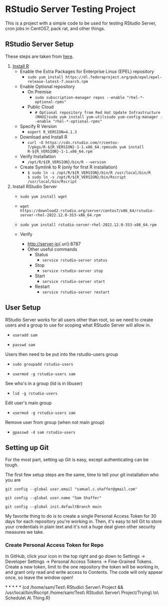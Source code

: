 # RStudio Server Testing Project

This is a project with a simple code to be used for testing RStudio Server, cron jobs in CentOS7, pack rat, and other things.

## RStudio Server Setup

These steps are taken from [here](https://posit.co/download/rstudio-server/).

1.  [Install R](https://docs.posit.co/resources/install-r/)
    -   Enable the Extra Packages for Enterprise Linux (EPEL) repository
        -   `sudo yum install https://dl.fedoraproject.org/pub/epel/epel-release-latest-7.noarch.rpm`
    -   Enable Optional repository
        -   On Premise
            -   `sudo subscription-manager repos --enable "rhel-*-optional-rpms"`
        -   Public Cloud
            -   `# Optional repository from Red Hat Update Infrastructure (RHUI)sudo yum install yum-utilssudo yum-config-manager --enable "rhel-*-optional-rpms"`
    -   Specify R Version
        -   `export R_VERSION=4.1.3`
    -   Download and Install R
        -   `curl -O https://cdn.rstudio.com/r/centos-7/pkgs/R-${R_VERSION}-1-1.x86_64.rpmsudo yum install R-${R_VERSION}-1-1.x86_64.rpm`
    -   Verify Installation
        -   `/opt/R/${R_VERSION}/bin/R --version`
    -   Create Symlink to R (only for first R installation)
        -   `$ sudo ln -s /opt/R/${R_VERSION}/bin/R /usr/local/bin/R     $ sudo ln -s /opt/R/${R_VERSION}/bin/Rscript /usr/local/bin/Rscript`
2.  Install RStudio Server
    -   `sudo yum install wget`

    -   `wget https://download2.rstudio.org/server/centos7/x86_64/rstudio-server-rhel-2022.12.0-353-x86_64.rpm`

    -   `sudo yum install rstudio-server-rhel-2022.12.0-353-x86_64.rpm`

    -   Verify

        -   [http://server-ip](http://%3Cserver-ip){.uri}:8787
        -   Other useful commands
            -   Status
                -   `service rstudio-server status`
            -   Stop
                -   `service rstudio-server stop`
            -   Start
                -   `service rstudio-server start`
            -   Restart
                -   `service rstudio-server restart`

## User Setup

RStudio Server works for all users other than root, so we need to create users and a group to use for scoping what RStudio Server will allow in.

-   `useradd sam`

-   `passwd sam`

Users then need to be put into the rstudio-users group

-   `sudo groupadd rstudio-users`

-   `usermod -g rstudio-users sam`

See who's in a group (lid is in libuser)

-   `lid -g rstudio-users`

Edit user's main group

-   `usermod -g rstudio-users sam`

Remove user from group (when not main group)

-   `gpasswd -d sam rstudio-users`

## Setting up Git

For the most part, setting up Git is easy, except authenticating can be tough.

The first few setup steps are the same, time to tell your git installation who you are

`git config --global user.email "samuel.c.shaffer@gmail.com"`

`git config --global user.name "Sam Shaffer"`

`git config --global init.defaultBranch main`

My favorite thing to do is to create a single Personal Access Token for 30 days for each repository you're working in. Then, it's easy to tell Git to store your credentials in plain text and it's not a huge deal given other security measures we take.

### Create Personal Access Token for Repo 

In GitHub, click your icon in the top right and go down to Settings -\> Developer Settings -\> Personal Access Tokens -\> Fine-Grained Tokens. Create a new token, limit to the one repository the token will be working in, and grant only read and write access to Contents. The code will only appear once, so leave the window open!

\* \* \* \* \* (cd /home/sam/Test\\ RStudio\\ Server\\ Project && /usr/local/bin/Rscript /home/sam/Test\\ RStudio\\ Server\\ Project/Trying\\ to\\ Schedule\\ A\\ Thing.R)
